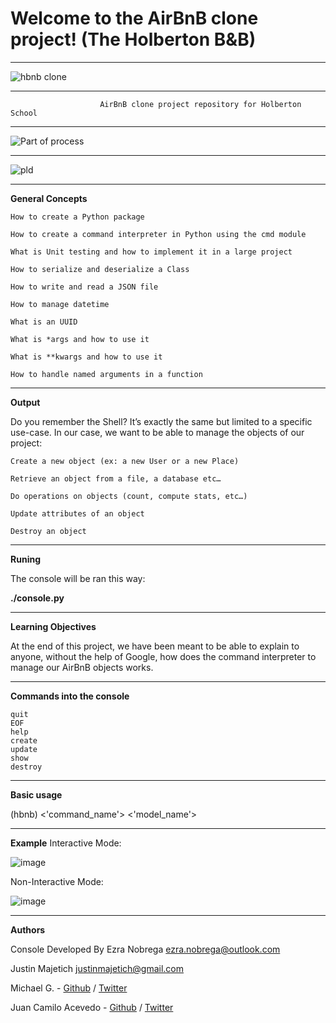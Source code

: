 # Welcome to the AirBnB clone project! (The Holberton B&B)
___
![hbnb clone](https://user-images.githubusercontent.com/60371540/86303135-83f9cf80-bbd0-11ea-88d1-e19c4441c4b8.png)
___
                        AirBnB clone project repository for Holberton School
___
![Part of process](https://user-images.githubusercontent.com/60371540/86302417-3e3c0780-bbce-11ea-907c-9a5a2be9ef7f.png)
___
![pld](https://user-images.githubusercontent.com/60371540/86388061-b56aad80-bc59-11ea-94e8-f070e0922462.png)
___
 **General Concepts**

    How to create a Python package

    How to create a command interpreter in Python using the cmd module

    What is Unit testing and how to implement it in a large project

    How to serialize and deserialize a Class

    How to write and read a JSON file

    How to manage datetime

    What is an UUID

    What is *args and how to use it

    What is **kwargs and how to use it

    How to handle named arguments in a function
___
 **Output**

Do you remember the Shell? It’s exactly the same but limited to a specific use-case. In our case, we want to be able to manage the objects of our project:

    Create a new object (ex: a new User or a new Place)

    Retrieve an object from a file, a database etc…

    Do operations on objects (count, compute stats, etc…)

    Update attributes of an object

    Destroy an object
___
**Runing**

The console will be ran this way:

**./console.py**
___
**Learning Objectives**

At the end of this project, we have been meant to be able to explain to anyone, without the help of Google, how does the command interpreter to manage our AirBnB objects works.
___
**Commands into the console**

    quit
    EOF
    help
    create
    update
    show
    destroy
___
**Basic usage**

(hbnb) <'command_name'> <'model_name'>
___
**Example**
Interactive Mode:

![image](https://user-images.githubusercontent.com/60362631/85659218-e8210e80-b679-11ea-84ec-f115219efa22.png)

Non-Interactive Mode:

![image](https://user-images.githubusercontent.com/60362631/85659352-1272cc00-b67a-11ea-8f92-bf2c0f8bd7e8.png)
___
**Authors**

Console Developed By Ezra Nobrega <ezra.nobrega@outlook.com>

Justin Majetich <justinmajetich@gmail.com>

Michael G. - [Github](https://github.com/R6Doc) / [Twitter](https://twitter.com/Docwastaken_)  

Juan Camilo Acevedo - [Github](https://github.com/acamilojuan) / [Twitter](https://twitter.com/camilojace)

